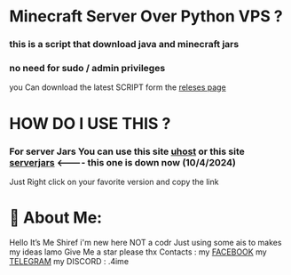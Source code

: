 # Minecraft Server Over Python VPS ?
### this is a script that download java and minecraft jars 
### no need for sudo / admin privileges
you Can download the latest SCRIPT form the [releses page](https://github.com/ShirefReda/Minecraft-Python/releases/latest) 

# HOW DO I USE THIS ?
### For server Jars You can use this site [uhost](https://uhost.pw/jars) or this site [serverjars](https://serverjars.com/) <---- this one is down now (10/4/2024)

Just Right click on your favorite version and copy the link 


# **💫** **About Me:**
Hello It’s Me Shiref
i'm new here NOT a codr Just using some ais to makes my ideas lamo 
Give Me a star please
thx
Contacts :
my [FACEBOOK](fb.me/shiref.reda.official) 
my [TELEGRAM](t.me/instantlly) 
my DISCORD : .4ime
